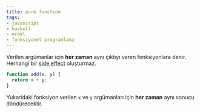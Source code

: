 ```yaml
---
title: pure function
tags:
- javascript
- haskell
- ocaml
- fonksiyonel programlama
---
```


Verilen argümanlar için **her zaman** aynı çıktıyı veren fonksiyonlara denir. Herhangi bir [side effect](/side-effect) oluşturmaz.

```js
function add(x, y) {
  return x + y;
}
```

Yukaridaki fonksiyon verilen `x` ve `y` argümanları için **her zaman** aynı sonucu döndürecektir.
